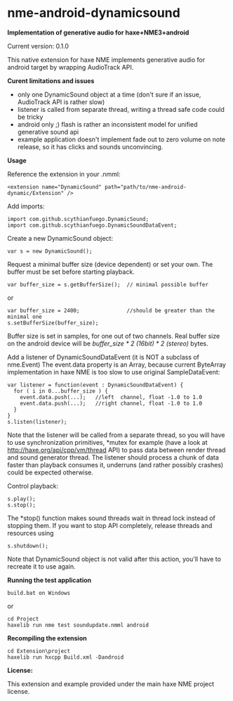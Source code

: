 nme-android-dynamicsound
========================

**Implementation of generative audio for haxe+NME3+android**

Current version: 0.1.0

This native extension for haxe NME implements generative audio 
for android target by wrapping AudioTrack API.

**Curent limitations and issues**

- only one DynamicSound object at a time
  (don't sure if an issue, AudioTrack API is rather slow)
- listener is called from separate thread, writing a thread safe code could be tricky
- android only ;) 
  flash is rather an inconsistent model for unified generative sound api
- example application doesn't implement fade out to zero volume on note release, so it has clicks
  and sounds unconvincing.
  

**Usage**

Reference the extension in your .nmml:

    <extension name="DynamicSound" path="path/to/nme-android-dynamic/Extension" />

Add imports:

    import com.github.scythianfuego.DynamicSound;
    import com.github.scythianfuego.DynamicSoundDataEvent;

Create a new DynamicSound object:

    var s = new DynamicSound();
    
Request a minimal buffer size (device dependent) or set your own.
The buffer must be set before starting playback.

    var buffer_size = s.getBufferSize();  // minimal possible buffer
    
or

    var buffer_size = 2400;               //should be greater than the minimal one
    s.setBufferSize(buffer_size); 

Buffer size is set in samples, for one out of two channels. Real buffer size on the android device 
will be *buffer_size * 2 (16bit) * 2 (stereo)* bytes.

Add a listener of DynamicSoundDataEvent (it is NOT a subclass of nme.Event) 
The event.data property is an Array<Float>, because current ByteArray implementation in haxe NME
is too slow to use original SampleDataEvent:

    var listener = function(event : DynamicSoundDataEvent) {
      for ( i in 0...buffer_size ) {  
        event.data.push(...);   //left  channel, float -1.0 to 1.0
        event.data.push(...);   //right channel, float -1.0 to 1.0
      }
    }
    s.listen(listener);  

Note that the listener will be called from a separate thread, so you will have to use synchronization
primitives, *mutex for example (have a look at http://haxe.org/api/cpp/vm/thread API) to pass data
between render thread and sound generator thread.
The listener should process a chunk of data faster than playback consumes it, underruns 
(and rather possibly crashes) could be expected otherwise.
	
Control playback:

    s.play();
    s.stop();

The *stop() function makes sound threads wait in thread lock instead of stopping them.
If you want to stop API completely, release threads and resources using

    s.shutdown();	

Note that DynamicSound object is not valid after this action, you'll have to recreate it to use again.
	
**Running the test application**

    build.bat on Windows
    
or

    cd Project
    haxelib run nme test soundupdate.nmml android
	
**Recompiling the extension**

    cd Extension\project
    haxelib run hxcpp Build.xml -Dandroid

**License:**

This  extension and example provided under the main haxe NME project license.
